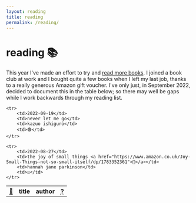 ```yaml
---
layout: reading
title: reading
permalink: /reading/
---
```


<h1 class="page-top">reading 📚</h1>

<p>This year I've made an effort to try and <a href="https://www.youtube.com/watch?v=LyUVgcsjp8s">read more books</a>. I joined a book club at work and I bought quite a few books when I left my last job, thanks to a really generous Amazon gift voucher. I've only just, in September 2022, decided to document this in the table below; so there may well be gaps while I work backwards through my reading list.</p>

<table>
    <tr>
        <th><abbr title="date started">📅</abbr></th>
        <th>title</th>
        <th>author</th>
        <th><abbr title=completion>?</attr></th>
    </tr>

    <tr>
        <td>2022-09-19</td>
        <td>never let me go</td>
        <td>kazuo ishiguro</td>
        <td>🟢</td>
    </tr>

    <tr>
        <td>2022-08-27</td>
        <td>the joy of small things <a href="https://www.amazon.co.uk/Joy-Small-Things-not-so-small-itself/dp/1783352361">🔗</a></td>
        <td>hannah jane parkinson</td>
        <td>☑️</td>
    </tr>


</table>